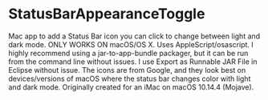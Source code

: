 # StatusBarAppearanceToggle
Mac app to add a Status Bar icon you can click to change between light and dark mode.
ONLY WORKS ON macOS/OS X.
Uses AppleScript/osascript.
I highly recommend using a jar-to-app-bundle packager, but it can be run from the command line without issues.
I use Export as Runnable JAR File in Eclipse without issue.
The icons are from Google, and they look best on devices/versions of macOS where the status bar changes color with light and dark mode. Originally created for an iMac on macOS 10.14.4 (Mojave).
